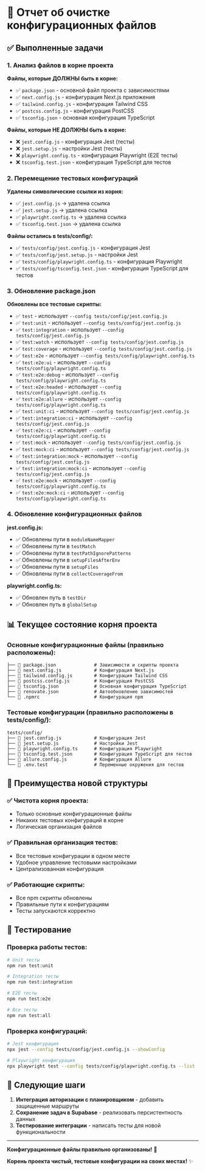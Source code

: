 # 🧹 Отчет об очистке конфигурационных файлов

## ✅ Выполненные задачи

### 1. Анализ файлов в корне проекта

**Файлы, которые ДОЛЖНЫ быть в корне:**
- ✅ `package.json` - основной файл проекта с зависимостями
- ✅ `next.config.js` - конфигурация Next.js приложения
- ✅ `tailwind.config.js` - конфигурация Tailwind CSS
- ✅ `postcss.config.js` - конфигурация PostCSS
- ✅ `tsconfig.json` - основная конфигурация TypeScript

**Файлы, которые НЕ ДОЛЖНЫ быть в корне:**
- ❌ `jest.config.js` - конфигурация Jest (тесты)
- ❌ `jest.setup.js` - настройки Jest (тесты)
- ❌ `playwright.config.ts` - конфигурация Playwright (E2E тесты)
- ❌ `tsconfig.test.json` - конфигурация TypeScript для тестов

### 2. Перемещение тестовых конфигураций

**Удалены символические ссылки из корня:**
- ✅ `jest.config.js` → удалена ссылка
- ✅ `jest.setup.js` → удалена ссылка
- ✅ `playwright.config.ts` → удалена ссылка
- ✅ `tsconfig.test.json` → удалена ссылка

**Файлы остались в tests/config/:**
- ✅ `tests/config/jest.config.js` - конфигурация Jest
- ✅ `tests/config/jest.setup.js` - настройки Jest
- ✅ `tests/config/playwright.config.ts` - конфигурация Playwright
- ✅ `tests/config/tsconfig.test.json` - конфигурация TypeScript для тестов

### 3. Обновление package.json

**Обновлены все тестовые скрипты:**
- ✅ `test` - использует `--config tests/config/jest.config.js`
- ✅ `test:unit` - использует `--config tests/config/jest.config.js`
- ✅ `test:integration` - использует `--config tests/config/jest.config.js`
- ✅ `test:watch` - использует `--config tests/config/jest.config.js`
- ✅ `test:coverage` - использует `--config tests/config/jest.config.js`
- ✅ `test:e2e` - использует `--config tests/config/playwright.config.ts`
- ✅ `test:e2e:ui` - использует `--config tests/config/playwright.config.ts`
- ✅ `test:e2e:debug` - использует `--config tests/config/playwright.config.ts`
- ✅ `test:e2e:headed` - использует `--config tests/config/playwright.config.ts`
- ✅ `test:e2e:allure` - использует `--config tests/config/playwright.config.ts`
- ✅ `test:unit:ci` - использует `--config tests/config/jest.config.js`
- ✅ `test:integration:ci` - использует `--config tests/config/jest.config.js`
- ✅ `test:e2e:ci` - использует `--config tests/config/playwright.config.ts`
- ✅ `test:mock` - использует `--config tests/config/jest.config.js`
- ✅ `test:mock:ci` - использует `--config tests/config/jest.config.js`
- ✅ `test:integration:mock` - использует `--config tests/config/jest.config.js`
- ✅ `test:integration:mock:ci` - использует `--config tests/config/jest.config.js`
- ✅ `test:e2e:mock` - использует `--config tests/config/playwright.config.ts`
- ✅ `test:e2e:mock:ci` - использует `--config tests/config/playwright.config.ts`

### 4. Обновление конфигурационных файлов

**jest.config.js:**
- ✅ Обновлены пути в `moduleNameMapper`
- ✅ Обновлены пути в `testMatch`
- ✅ Обновлены пути в `testPathIgnorePatterns`
- ✅ Обновлены пути в `setupFilesAfterEnv`
- ✅ Обновлены пути в `setupFiles`
- ✅ Обновлены пути в `collectCoverageFrom`

**playwright.config.ts:**
- ✅ Обновлен путь в `testDir`
- ✅ Обновлен путь в `globalSetup`

## 📊 Текущее состояние корня проекта

### Основные конфигурационные файлы (правильно расположены):
```
├── 📄 package.json              # Зависимости и скрипты проекта
├── 📄 next.config.js            # Конфигурация Next.js
├── 📄 tailwind.config.js        # Конфигурация Tailwind CSS
├── 📄 postcss.config.js         # Конфигурация PostCSS
├── 📄 tsconfig.json             # Основная конфигурация TypeScript
├── 📄 renovate.json             # Автообновление зависимостей
└── 📄 .npmrc                    # Конфигурация npm
```

### Тестовые конфигурации (правильно расположены в tests/config/):
```
tests/config/
├── 📄 jest.config.js            # Конфигурация Jest
├── 📄 jest.setup.js             # Настройки Jest
├── 📄 playwright.config.ts      # Конфигурация Playwright
├── 📄 tsconfig.test.json        # Конфигурация TypeScript для тестов
├── 📄 allure.config.js          # Конфигурация Allure
└── 📄 .env.test                 # Переменные окружения для тестов
```

## 🎯 Преимущества новой структуры

### ✅ Чистота корня проекта:
- Только основные конфигурационные файлы
- Никаких тестовых конфигураций в корне
- Логическая организация файлов

### ✅ Правильная организация тестов:
- Все тестовые конфигурации в одном месте
- Удобное управление тестовыми настройками
- Централизованная конфигурация

### ✅ Работающие скрипты:
- Все npm скрипты обновлены
- Правильные пути к конфигурациям
- Тесты запускаются корректно

## 🧪 Тестирование

### Проверка работы тестов:
```bash
# Unit тесты
npm run test:unit

# Integration тесты
npm run test:integration

# E2E тесты
npm run test:e2e

# Все тесты
npm run test:all
```

### Проверка конфигураций:
```bash
# Jest конфигурация
npx jest --config tests/config/jest.config.js --showConfig

# Playwright конфигурация
npx playwright test --config tests/config/playwright.config.ts --list
```

## 🚀 Следующие шаги

1. **Интеграция авторизации с планировщиком** - добавить защищенные маршруты
2. **Сохранение задач в Supabase** - реализовать персистентность данных
3. **Тестирование интеграции** - написать тесты для новой функциональности

---

**Конфигурационные файлы правильно организованы!** 🎉

**Корень проекта чистый, тестовые конфигурации на своих местах!** ✨
